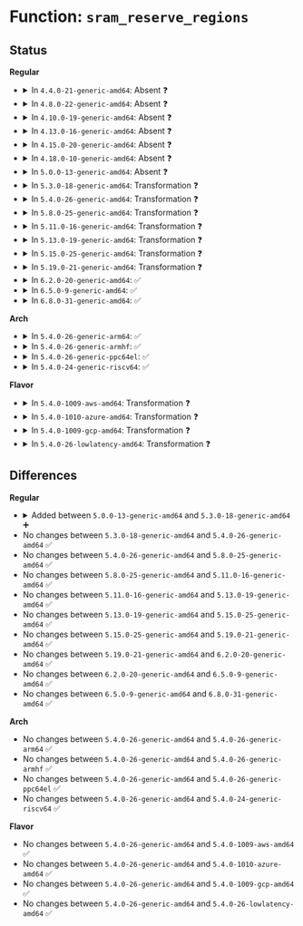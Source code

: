 # Function: <code>sram_reserve_regions</code>

## Status
<b>Regular</b>
<ul>
<li>
<details>
<summary>In <code>4.4.0-21-generic-amd64</code>: Absent ❓</summary>

```json
{
  "name": "sram_reserve_regions",
  "collision_type": "Unique Static",
  "inline_type": "Full",
  "funcs": [
    {
      "addr": 18446744071584586127,
      "name": "sram_reserve_regions",
      "external": false,
      "loc": "drivers/misc/sram.c:178",
      "file": "drivers/misc/sram.c",
      "inline": "not declared, inlined",
      "caller_inline": [
        "drivers/misc/sram.c:sram_probe"
      ],
      "caller_func": []
    }
  ],
  "symbols": []
}
```
</details>
</li>
<li>
<details>
<summary>In <code>4.8.0-22-generic-amd64</code>: Absent ❓</summary>

```json
{
  "name": "sram_reserve_regions",
  "collision_type": "Unique Static",
  "inline_type": "Full",
  "funcs": [
    {
      "addr": 18446744071584934476,
      "name": "sram_reserve_regions",
      "external": false,
      "loc": "drivers/misc/sram.c:178",
      "file": "drivers/misc/sram.c",
      "inline": "not declared, inlined",
      "caller_inline": [
        "drivers/misc/sram.c:sram_probe"
      ],
      "caller_func": []
    }
  ],
  "symbols": []
}
```
</details>
</li>
<li>
<details>
<summary>In <code>4.10.0-19-generic-amd64</code>: Absent ❓</summary>

```json
{
  "name": "sram_reserve_regions",
  "collision_type": "Unique Static",
  "inline_type": "Full",
  "funcs": [
    {
      "addr": 18446744071585117868,
      "name": "sram_reserve_regions",
      "external": false,
      "loc": "drivers/misc/sram.c:183",
      "file": "drivers/misc/sram.c",
      "inline": "not declared, inlined",
      "caller_inline": [
        "drivers/misc/sram.c:sram_probe"
      ],
      "caller_func": []
    }
  ],
  "symbols": []
}
```
</details>
</li>
<li>
<details>
<summary>In <code>4.13.0-16-generic-amd64</code>: Absent ❓</summary>

```json
{
  "name": "sram_reserve_regions",
  "collision_type": "Unique Static",
  "inline_type": "Full",
  "funcs": [
    {
      "addr": 18446744071585199114,
      "name": "sram_reserve_regions",
      "external": false,
      "loc": "drivers/misc/sram.c:169",
      "file": "drivers/misc/sram.c",
      "inline": "not declared, inlined",
      "caller_inline": [
        "drivers/misc/sram.c:sram_probe"
      ],
      "caller_func": []
    }
  ],
  "symbols": []
}
```
</details>
</li>
<li>
<details>
<summary>In <code>4.15.0-20-generic-amd64</code>: Absent ❓</summary>

```json
{
  "name": "sram_reserve_regions",
  "collision_type": "Unique Static",
  "inline_type": "Full",
  "funcs": [
    {
      "addr": 18446744071585627274,
      "name": "sram_reserve_regions",
      "external": false,
      "loc": "drivers/misc/sram.c:169",
      "file": "drivers/misc/sram.c",
      "inline": "not declared, inlined",
      "caller_inline": [
        "drivers/misc/sram.c:sram_probe"
      ],
      "caller_func": []
    }
  ],
  "symbols": []
}
```
</details>
</li>
<li>
<details>
<summary>In <code>4.18.0-10-generic-amd64</code>: Absent ❓</summary>

```json
{
  "name": "sram_reserve_regions",
  "collision_type": "Unique Static",
  "inline_type": "Full",
  "funcs": [
    {
      "addr": 18446744071585871677,
      "name": "sram_reserve_regions",
      "external": false,
      "loc": "drivers/misc/sram.c:169",
      "file": "drivers/misc/sram.c",
      "inline": "not declared, inlined",
      "caller_inline": [
        "drivers/misc/sram.c:sram_probe"
      ],
      "caller_func": []
    }
  ],
  "symbols": []
}
```
</details>
</li>
<li>
<details>
<summary>In <code>5.0.0-13-generic-amd64</code>: Absent ❓</summary>

```json
{
  "name": "sram_reserve_regions",
  "collision_type": "Unique Static",
  "inline_type": "Full",
  "funcs": [
    {
      "addr": 18446744071586007549,
      "name": "sram_reserve_regions",
      "external": false,
      "loc": "drivers/misc/sram.c:169",
      "file": "drivers/misc/sram.c",
      "inline": "not declared, inlined",
      "caller_inline": [
        "drivers/misc/sram.c:sram_probe"
      ],
      "caller_func": []
    }
  ],
  "symbols": []
}
```
</details>
</li>
<li>
<details>
<summary>In <code>5.3.0-18-generic-amd64</code>: Transformation ❓</summary>

```c
int sram_reserve_regions(struct sram_dev * sram, struct resource * res)
```

```json
{
  "name": "sram_reserve_regions",
  "collision_type": "Unique Static",
  "inline_type": "No",
  "funcs": [
    {
      "addr": 0,
      "name": "sram_reserve_regions",
      "external": false,
      "loc": "drivers/misc/sram.c:156",
      "file": "drivers/misc/sram.c",
      "inline": "seen, unknown",
      "caller_inline": [],
      "caller_func": [
        "drivers/misc/sram.c:sram_probe"
      ]
    }
  ],
  "symbols": [
    {
      "addr": 18446744071586251024,
      "name": "sram_reserve_regions",
      "section": ".text",
      "bind": "STB_LOCAL",
      "size": 731
    },
    {
      "addr": 18446744071586252224,
      "name": "sram_reserve_regions.cold",
      "section": ".text",
      "bind": "STB_LOCAL",
      "size": 64
    }
  ]
}
```
</details>
</li>
<li>
<details>
<summary>In <code>5.4.0-26-generic-amd64</code>: Transformation ❓</summary>

```c
int sram_reserve_regions(struct sram_dev * sram, struct resource * res)
```

```json
{
  "name": "sram_reserve_regions",
  "collision_type": "Unique Static",
  "inline_type": "No",
  "funcs": [
    {
      "addr": 0,
      "name": "sram_reserve_regions",
      "external": false,
      "loc": "drivers/misc/sram.c:156",
      "file": "drivers/misc/sram.c",
      "inline": "seen, unknown",
      "caller_inline": [],
      "caller_func": [
        "drivers/misc/sram.c:sram_probe"
      ]
    }
  ],
  "symbols": [
    {
      "addr": 18446744071586399232,
      "name": "sram_reserve_regions",
      "section": ".text",
      "bind": "STB_LOCAL",
      "size": 731
    },
    {
      "addr": 18446744071586400432,
      "name": "sram_reserve_regions.cold",
      "section": ".text",
      "bind": "STB_LOCAL",
      "size": 64
    }
  ]
}
```
</details>
</li>
<li>
<details>
<summary>In <code>5.8.0-25-generic-amd64</code>: Transformation ❓</summary>

```c
int sram_reserve_regions(struct sram_dev * sram, struct resource * res)
```

```json
{
  "name": "sram_reserve_regions",
  "collision_type": "Unique Static",
  "inline_type": "No",
  "funcs": [
    {
      "addr": 0,
      "name": "sram_reserve_regions",
      "external": false,
      "loc": "drivers/misc/sram.c:156",
      "file": "drivers/misc/sram.c",
      "inline": "seen, unknown",
      "caller_inline": [],
      "caller_func": [
        "drivers/misc/sram.c:sram_probe"
      ]
    }
  ],
  "symbols": [
    {
      "addr": 18446744071587175216,
      "name": "sram_reserve_regions",
      "section": ".text",
      "bind": "STB_LOCAL",
      "size": 427
    },
    {
      "addr": 18446744071587176064,
      "name": "sram_reserve_regions.cold",
      "section": ".text",
      "bind": "STB_LOCAL",
      "size": 36
    }
  ]
}
```
</details>
</li>
<li>
<details>
<summary>In <code>5.11.0-16-generic-amd64</code>: Transformation ❓</summary>

```c
int sram_reserve_regions(struct sram_dev * sram, struct resource * res)
```

```json
{
  "name": "sram_reserve_regions",
  "collision_type": "Unique Static",
  "inline_type": "No",
  "funcs": [
    {
      "addr": 0,
      "name": "sram_reserve_regions",
      "external": false,
      "loc": "drivers/misc/sram.c:156",
      "file": "drivers/misc/sram.c",
      "inline": "seen, unknown",
      "caller_inline": [],
      "caller_func": [
        "drivers/misc/sram.c:sram_probe"
      ]
    }
  ],
  "symbols": [
    {
      "addr": 18446744071587258720,
      "name": "sram_reserve_regions",
      "section": ".text",
      "bind": "STB_LOCAL",
      "size": 427
    },
    {
      "addr": 18446744071591493166,
      "name": "sram_reserve_regions.cold",
      "section": ".text",
      "bind": "STB_LOCAL",
      "size": 36
    }
  ]
}
```
</details>
</li>
<li>
<details>
<summary>In <code>5.13.0-19-generic-amd64</code>: Transformation ❓</summary>

```c
int sram_reserve_regions(struct sram_dev * sram, struct resource * res)
```

```json
{
  "name": "sram_reserve_regions",
  "collision_type": "Unique Static",
  "inline_type": "No",
  "funcs": [
    {
      "addr": 0,
      "name": "sram_reserve_regions",
      "external": false,
      "loc": "drivers/misc/sram.c:156",
      "file": "drivers/misc/sram.c",
      "inline": "seen, unknown",
      "caller_inline": [],
      "caller_func": [
        "drivers/misc/sram.c:sram_probe"
      ]
    }
  ],
  "symbols": [
    {
      "addr": 18446744071587146864,
      "name": "sram_reserve_regions",
      "section": ".text",
      "bind": "STB_LOCAL",
      "size": 721
    },
    {
      "addr": 18446744071591436214,
      "name": "sram_reserve_regions.cold",
      "section": ".text",
      "bind": "STB_LOCAL",
      "size": 64
    }
  ]
}
```
</details>
</li>
<li>
<details>
<summary>In <code>5.15.0-25-generic-amd64</code>: Transformation ❓</summary>

```c
int sram_reserve_regions(struct sram_dev * sram, struct resource * res)
```

```json
{
  "name": "sram_reserve_regions",
  "collision_type": "Unique Static",
  "inline_type": "No",
  "funcs": [
    {
      "addr": 0,
      "name": "sram_reserve_regions",
      "external": false,
      "loc": "drivers/misc/sram.c:173",
      "file": "drivers/misc/sram.c",
      "inline": "seen, unknown",
      "caller_inline": [],
      "caller_func": [
        "drivers/misc/sram.c:sram_probe"
      ]
    }
  ],
  "symbols": [
    {
      "addr": 18446744071587722976,
      "name": "sram_reserve_regions",
      "section": ".text",
      "bind": "STB_LOCAL",
      "size": 415
    },
    {
      "addr": 18446744071592500681,
      "name": "sram_reserve_regions.cold",
      "section": ".text",
      "bind": "STB_LOCAL",
      "size": 37
    }
  ]
}
```
</details>
</li>
<li>
<details>
<summary>In <code>5.19.0-21-generic-amd64</code>: Transformation ❓</summary>

```c
int sram_reserve_regions(struct sram_dev * sram, struct resource * res)
```

```json
{
  "name": "sram_reserve_regions",
  "collision_type": "Unique Static",
  "inline_type": "No",
  "funcs": [
    {
      "addr": 0,
      "name": "sram_reserve_regions",
      "external": false,
      "loc": "drivers/misc/sram.c:173",
      "file": "drivers/misc/sram.c",
      "inline": "seen, unknown",
      "caller_inline": [],
      "caller_func": [
        "drivers/misc/sram.c:sram_probe"
      ]
    }
  ],
  "symbols": [
    {
      "addr": 18446744071589067168,
      "name": "sram_reserve_regions",
      "section": ".text",
      "bind": "STB_LOCAL",
      "size": 437
    },
    {
      "addr": 18446744071594370790,
      "name": "sram_reserve_regions.cold",
      "section": ".text",
      "bind": "STB_LOCAL",
      "size": 37
    }
  ]
}
```
</details>
</li>
<li>
<details>
<summary>In <code>6.2.0-20-generic-amd64</code>: ✅</summary>

```c
int sram_reserve_regions(struct sram_dev * sram, struct resource * res)
```

```json
{
  "name": "sram_reserve_regions",
  "collision_type": "Unique Static",
  "inline_type": "No",
  "funcs": [
    {
      "addr": 18446744071590597104,
      "name": "sram_reserve_regions",
      "external": false,
      "loc": "drivers/misc/sram.c:173",
      "file": "drivers/misc/sram.c",
      "inline": "seen, unknown",
      "caller_inline": [],
      "caller_func": [
        "drivers/misc/sram.c:sram_probe"
      ]
    }
  ],
  "symbols": [
    {
      "addr": 18446744071590597104,
      "name": "sram_reserve_regions",
      "section": ".text",
      "bind": "STB_LOCAL",
      "size": 482
    }
  ]
}
```
</details>
</li>
<li>
<details>
<summary>In <code>6.5.0-9-generic-amd64</code>: ✅</summary>

```c
int sram_reserve_regions(struct sram_dev * sram, struct resource * res)
```

```json
{
  "name": "sram_reserve_regions",
  "collision_type": "Unique Static",
  "inline_type": "No",
  "funcs": [
    {
      "addr": 18446744071590938288,
      "name": "sram_reserve_regions",
      "external": false,
      "loc": "drivers/misc/sram.c:173",
      "file": "drivers/misc/sram.c",
      "inline": "seen, unknown",
      "caller_inline": [],
      "caller_func": [
        "drivers/misc/sram.c:sram_probe"
      ]
    }
  ],
  "symbols": [
    {
      "addr": 18446744071590938288,
      "name": "sram_reserve_regions",
      "section": ".text",
      "bind": "STB_LOCAL",
      "size": 482
    }
  ]
}
```
</details>
</li>
<li>
<details>
<summary>In <code>6.8.0-31-generic-amd64</code>: ✅</summary>

```c
int sram_reserve_regions(struct sram_dev * sram, struct resource * res)
```

```json
{
  "name": "sram_reserve_regions",
  "collision_type": "Unique Static",
  "inline_type": "No",
  "funcs": [
    {
      "addr": 18446744071591282048,
      "name": "sram_reserve_regions",
      "external": false,
      "loc": "drivers/misc/sram.c:173",
      "file": "drivers/misc/sram.c",
      "inline": "seen, unknown",
      "caller_inline": [],
      "caller_func": [
        "drivers/misc/sram.c:sram_probe"
      ]
    }
  ],
  "symbols": [
    {
      "addr": 18446744071591282048,
      "name": "sram_reserve_regions",
      "section": ".text",
      "bind": "STB_LOCAL",
      "size": 529
    }
  ]
}
```
</details>
</li>
</ul>
<b>Arch</b>
<ul>
<li>
<details>
<summary>In <code>5.4.0-26-generic-arm64</code>: ✅</summary>

```c
int sram_reserve_regions(struct sram_dev * sram, struct resource * res)
```

```json
{
  "name": "sram_reserve_regions",
  "collision_type": "Unique Static",
  "inline_type": "No",
  "funcs": [
    {
      "addr": 18446603336499245320,
      "name": "sram_reserve_regions",
      "external": false,
      "loc": "drivers/misc/sram.c:156",
      "file": "drivers/misc/sram.c",
      "inline": "seen, unknown",
      "caller_inline": [],
      "caller_func": [
        "drivers/misc/sram.c:sram_probe",
        "drivers/misc/sram.c:sram_probe"
      ]
    }
  ],
  "symbols": [
    {
      "addr": 18446603336499245320,
      "name": "sram_reserve_regions",
      "section": ".text",
      "bind": "STB_LOCAL",
      "size": 1632
    }
  ]
}
```
</details>
</li>
<li>
<details>
<summary>In <code>5.4.0-26-generic-armhf</code>: ✅</summary>

```c
int sram_reserve_regions(struct sram_dev * sram, struct resource * res)
```

```json
{
  "name": "sram_reserve_regions",
  "collision_type": "Unique Static",
  "inline_type": "No",
  "funcs": [
    {
      "addr": 3231750260,
      "name": "sram_reserve_regions",
      "external": false,
      "loc": "drivers/misc/sram.c:156",
      "file": "drivers/misc/sram.c",
      "inline": "seen, unknown",
      "caller_inline": [],
      "caller_func": [
        "drivers/misc/sram.c:sram_probe"
      ]
    }
  ],
  "symbols": [
    {
      "addr": 3231750260,
      "name": "sram_reserve_regions",
      "section": ".text",
      "bind": "STB_LOCAL",
      "size": 1832
    }
  ]
}
```
</details>
</li>
<li>
<details>
<summary>In <code>5.4.0-26-generic-ppc64el</code>: ✅</summary>

```c
int sram_reserve_regions(struct sram_dev * sram, struct resource * res)
```

```json
{
  "name": "sram_reserve_regions",
  "collision_type": "Unique Static",
  "inline_type": "No",
  "funcs": [
    {
      "addr": 13835058055292428880,
      "name": "sram_reserve_regions",
      "external": false,
      "loc": "drivers/misc/sram.c:156",
      "file": "drivers/misc/sram.c",
      "inline": "seen, unknown",
      "caller_inline": [],
      "caller_func": [
        "drivers/misc/sram.c:sram_probe"
      ]
    }
  ],
  "symbols": [
    {
      "addr": 13835058055292428880,
      "name": "sram_reserve_regions",
      "section": ".text",
      "bind": "STB_LOCAL",
      "size": 2108
    }
  ]
}
```
</details>
</li>
<li>
<details>
<summary>In <code>5.4.0-24-generic-riscv64</code>: ✅</summary>

```c
int sram_reserve_regions(struct sram_dev * sram, struct resource * res)
```

```json
{
  "name": "sram_reserve_regions",
  "collision_type": "Unique Static",
  "inline_type": "No",
  "funcs": [
    {
      "addr": 18446743936276507252,
      "name": "sram_reserve_regions",
      "external": false,
      "loc": "drivers/misc/sram.c:156",
      "file": "drivers/misc/sram.c",
      "inline": "seen, unknown",
      "caller_inline": [],
      "caller_func": [
        "drivers/misc/sram.c:sram_probe",
        "drivers/misc/sram.c:sram_probe"
      ]
    }
  ],
  "symbols": [
    {
      "addr": 18446743936276507252,
      "name": "sram_reserve_regions",
      "section": ".text",
      "bind": "STB_LOCAL",
      "size": 1594
    }
  ]
}
```
</details>
</li>
</ul>
<b>Flavor</b>
<ul>
<li>
<details>
<summary>In <code>5.4.0-1009-aws-amd64</code>: Transformation ❓</summary>

```c
int sram_reserve_regions(struct sram_dev * sram, struct resource * res)
```

```json
{
  "name": "sram_reserve_regions",
  "collision_type": "Unique Static",
  "inline_type": "No",
  "funcs": [
    {
      "addr": 0,
      "name": "sram_reserve_regions",
      "external": false,
      "loc": "drivers/misc/sram.c:156",
      "file": "drivers/misc/sram.c",
      "inline": "seen, unknown",
      "caller_inline": [],
      "caller_func": [
        "drivers/misc/sram.c:sram_probe"
      ]
    }
  ],
  "symbols": [
    {
      "addr": 18446744071586161808,
      "name": "sram_reserve_regions",
      "section": ".text",
      "bind": "STB_LOCAL",
      "size": 731
    },
    {
      "addr": 18446744071586163008,
      "name": "sram_reserve_regions.cold",
      "section": ".text",
      "bind": "STB_LOCAL",
      "size": 64
    }
  ]
}
```
</details>
</li>
<li>
<details>
<summary>In <code>5.4.0-1010-azure-amd64</code>: Transformation ❓</summary>

```c
int sram_reserve_regions(struct sram_dev * sram, struct resource * res)
```

```json
{
  "name": "sram_reserve_regions",
  "collision_type": "Unique Static",
  "inline_type": "No",
  "funcs": [
    {
      "addr": 0,
      "name": "sram_reserve_regions",
      "external": false,
      "loc": "drivers/misc/sram.c:156",
      "file": "drivers/misc/sram.c",
      "inline": "seen, unknown",
      "caller_inline": [],
      "caller_func": [
        "drivers/misc/sram.c:sram_probe"
      ]
    }
  ],
  "symbols": [
    {
      "addr": 18446744071585981088,
      "name": "sram_reserve_regions",
      "section": ".text",
      "bind": "STB_LOCAL",
      "size": 731
    },
    {
      "addr": 18446744071585982288,
      "name": "sram_reserve_regions.cold",
      "section": ".text",
      "bind": "STB_LOCAL",
      "size": 64
    }
  ]
}
```
</details>
</li>
<li>
<details>
<summary>In <code>5.4.0-1009-gcp-amd64</code>: Transformation ❓</summary>

```c
int sram_reserve_regions(struct sram_dev * sram, struct resource * res)
```

```json
{
  "name": "sram_reserve_regions",
  "collision_type": "Unique Static",
  "inline_type": "No",
  "funcs": [
    {
      "addr": 0,
      "name": "sram_reserve_regions",
      "external": false,
      "loc": "drivers/misc/sram.c:156",
      "file": "drivers/misc/sram.c",
      "inline": "seen, unknown",
      "caller_inline": [],
      "caller_func": [
        "drivers/misc/sram.c:sram_probe"
      ]
    }
  ],
  "symbols": [
    {
      "addr": 18446744071586347200,
      "name": "sram_reserve_regions",
      "section": ".text",
      "bind": "STB_LOCAL",
      "size": 731
    },
    {
      "addr": 18446744071586348400,
      "name": "sram_reserve_regions.cold",
      "section": ".text",
      "bind": "STB_LOCAL",
      "size": 64
    }
  ]
}
```
</details>
</li>
<li>
<details>
<summary>In <code>5.4.0-26-lowlatency-amd64</code>: Transformation ❓</summary>

```c
int sram_reserve_regions(struct sram_dev * sram, struct resource * res)
```

```json
{
  "name": "sram_reserve_regions",
  "collision_type": "Unique Static",
  "inline_type": "No",
  "funcs": [
    {
      "addr": 0,
      "name": "sram_reserve_regions",
      "external": false,
      "loc": "drivers/misc/sram.c:156",
      "file": "drivers/misc/sram.c",
      "inline": "seen, unknown",
      "caller_inline": [],
      "caller_func": [
        "drivers/misc/sram.c:sram_probe"
      ]
    }
  ],
  "symbols": [
    {
      "addr": 18446744071586458880,
      "name": "sram_reserve_regions",
      "section": ".text",
      "bind": "STB_LOCAL",
      "size": 731
    },
    {
      "addr": 18446744071586460080,
      "name": "sram_reserve_regions.cold",
      "section": ".text",
      "bind": "STB_LOCAL",
      "size": 64
    }
  ]
}
```
</details>
</li>
</ul>

## Differences
<b>Regular</b>
<ul>
<li>
<details>
<summary>Added between <code>5.0.0-13-generic-amd64</code> and <code>5.3.0-18-generic-amd64</code> ➕</summary>

```c
int sram_reserve_regions(struct sram_dev * sram, struct resource * res)
```
</details>
</li>
<li>
No changes between <code>5.3.0-18-generic-amd64</code> and <code>5.4.0-26-generic-amd64</code> ✅
</li>
<li>
No changes between <code>5.4.0-26-generic-amd64</code> and <code>5.8.0-25-generic-amd64</code> ✅
</li>
<li>
No changes between <code>5.8.0-25-generic-amd64</code> and <code>5.11.0-16-generic-amd64</code> ✅
</li>
<li>
No changes between <code>5.11.0-16-generic-amd64</code> and <code>5.13.0-19-generic-amd64</code> ✅
</li>
<li>
No changes between <code>5.13.0-19-generic-amd64</code> and <code>5.15.0-25-generic-amd64</code> ✅
</li>
<li>
No changes between <code>5.15.0-25-generic-amd64</code> and <code>5.19.0-21-generic-amd64</code> ✅
</li>
<li>
No changes between <code>5.19.0-21-generic-amd64</code> and <code>6.2.0-20-generic-amd64</code> ✅
</li>
<li>
No changes between <code>6.2.0-20-generic-amd64</code> and <code>6.5.0-9-generic-amd64</code> ✅
</li>
<li>
No changes between <code>6.5.0-9-generic-amd64</code> and <code>6.8.0-31-generic-amd64</code> ✅
</li>
</ul>
<b>Arch</b>
<ul>
<li>
No changes between <code>5.4.0-26-generic-amd64</code> and <code>5.4.0-26-generic-arm64</code> ✅
</li>
<li>
No changes between <code>5.4.0-26-generic-amd64</code> and <code>5.4.0-26-generic-armhf</code> ✅
</li>
<li>
No changes between <code>5.4.0-26-generic-amd64</code> and <code>5.4.0-26-generic-ppc64el</code> ✅
</li>
<li>
No changes between <code>5.4.0-26-generic-amd64</code> and <code>5.4.0-24-generic-riscv64</code> ✅
</li>
</ul>
<b>Flavor</b>
<ul>
<li>
No changes between <code>5.4.0-26-generic-amd64</code> and <code>5.4.0-1009-aws-amd64</code> ✅
</li>
<li>
No changes between <code>5.4.0-26-generic-amd64</code> and <code>5.4.0-1010-azure-amd64</code> ✅
</li>
<li>
No changes between <code>5.4.0-26-generic-amd64</code> and <code>5.4.0-1009-gcp-amd64</code> ✅
</li>
<li>
No changes between <code>5.4.0-26-generic-amd64</code> and <code>5.4.0-26-lowlatency-amd64</code> ✅
</li>
</ul>
